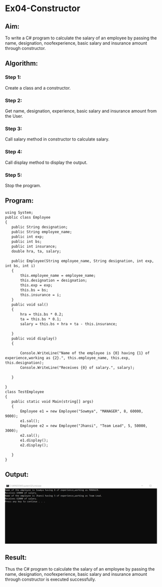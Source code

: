# Ex04-Constructor
## Aim:
 To write a C# program to calculate the salary of an employee by passing the name, designation, noofexperience, basic salary and insurance amount through constructor.
 
 ## Algorithm:
### Step 1:
Create a class and a constructor.

### Step 2:
Get name, designation, experience, basic salary and insurance amount from the User.

### Step 3:
Call salary method in constructor to calculate salary.

### Step 4:
Call display method to display the output.

### Step 5:
Stop the program.
 
 
 
 ## Program:
 ```
using System;
public class Employee
{
    public String designation;
    public String employee_name;
    public int exp;
    public int bs;
    public int insurance;
    double hra, ta, salary;

    public Employee(String employee_name, String designation, int exp, int bs, int i)
    {
        this.employee_name = employee_name;
        this.designation = designation;
        this.exp = exp;
        this.bs = bs;
        this.insurance = i;
    }
    public void sal()
    {
        hra = this.bs * 0.2;
        ta = this.bs * 0.1;
        salary = this.bs + hra + ta - this.insurance;

    }
    public void display()
    {

        Console.WriteLine("Name of the employee is {0} having {1} of experience,working as {2}.", this.employee_name, this.exp, this.designation);
        Console.WriteLine("Receives {0} of salary.", salary);

    }

}
class TestEmployee
{
    public static void Main(string[] args)
    {
        Employee e1 = new Employee("Sowmya", "MANAGER", 8, 60000, 9000);
        e1.sal();
        Employee e2 = new Employee("Jhansi", "Team Lead", 5, 50000, 3000);
        e2.sal();
        e1.display();
        e2.display();

    }
}
```
 
 ## Output:
![output](./c%23%20constructor.png)
 
 ## Result:
 Thus the C# program to calculate the salary of an employee by passing the name, designation, noofexperience, basic salary and insurance amount through constructor is executed successfully.
